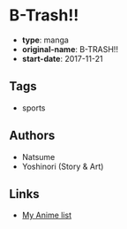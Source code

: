 # B-Trash!!

-   **type**: manga
-   **original-name**: B-TRASH!!
-   **start-date**: 2017-11-21

## Tags

-   sports

## Authors

-   Natsume
-   Yoshinori (Story & Art)

## Links

-   [My Anime list](https://myanimelist.net/manga/111083/B-Trash)
